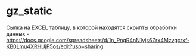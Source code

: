 # gz_static

Сылка на EXCEL таблицу, в которой находятся скрипты обработки данных - https://docs.google.com/spreadsheets/d/1n_PngR4nN1yjs6Zrx4Mzvgcrxf-KB0Lmu4XRHUjP5os/edit?usp=sharing
